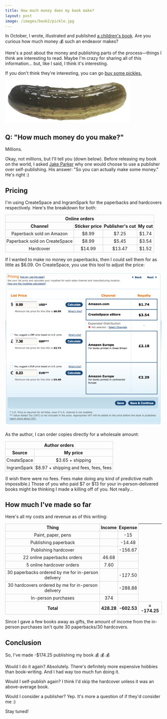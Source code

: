 ```yaml
---
title: How much money does my book make?
layout: post
image: /images/book2/pickle.jpg
---
```


In October, I wrote, illustrated and published <a href="http://www.theproudpinkballoon.com" target="_blank">a children's book</a>.  Are you curious how much money :moneybag: such an endeavor makes?

Here's a post about the money and publishing parts of the process&mdash;things I think are interesting to read.  Maybe I'm crazy for sharing all of this information... but, like I said, I think it's interesting.

If you don't think they're interesting, you can go <a href="https://www.amazon.com/Vlasic-Pickles-Kosher-Dill-Spears/dp/B000VDZ4BQ" target="_blank">buy some pickles.</a>

![Pickle](/images/book2/pickle.jpg)

## Q: "How much money do you make?"

Millions.

Okay, not millions, but I'll tell you (down below).  Before releasing my book on the world, I asked <a href="http://mrjakeparker.com/" target="_blank">Jake Parker</a> why one would choose to use a publisher over self-publishing.  His answer: "So you can actually make some money."  He's right :)

## Pricing

I'm using CreateSpace and IngramSpark for the paperbacks and hardcovers respectively.  Here's the breakdown for both:

<style>
table {
  border-collapse: collapse;
  min-width: 100%;
}
table td,
table th {
  border: 1px solid lightgrey;
  padding: 3px;
  text-align: center;
  vertical-align: center;
}
</style>

<table>
  <tr>
    <th colspan="100">Online orders</th>
  </tr>
  <tr>
    <th>Channel</th>
    <th>Sticker price</th>
    <th>Publisher's cut</th>
    <th>My cut</th>
  </tr>
  <tr>
    <td>Paperback sold on Amazon</td>
    <td>$8.99</td>
    <td>$7.25</td>
    <td>$1.74</td>
  </tr>
  <tr>
    <td>Paperback sold on CreateSpace</td>
    <td>$8.99</td>
    <td>$5.45</td>
    <td>$3.54</td>
  </tr>
  <tr>
    <td>Hardcover</td>
    <td>$14.99</td>
    <td>$13.47</td>
    <td>$1.52</td>
  </tr>
</table>

If I wanted to make no money on paperbacks, then I could sell them for as little as $6.09.  On CreateSpace, you use this tool to adjust the price:

![CreateSpace pricing page](/images/book2/createspace_pricing.png)

As the author, I can order copies directly for a wholesale amount:

<table>
  <tr>
    <th colspan="100">Author orders</th>
  </tr>
  <tr>
    <th>Source</th>
    <th>My price</th>
  </tr>
  <tr>
    <td>CreateSpace</td>
    <td>$3.65 + shipping</td>
  </tr>
  <tr>
    <td>IngramSpark</td>
    <td>$8.97 + shipping and fees, fees, fees</td>
  </tr>
</table>

(I wish there were no fees.  Fees make doing any kind of predictive math impossible.)  Those of you who paid $7 or $13 for your in-person-delivered books might be thinking I made a killing off of you.  Not really...

## How much I've made so far

Here's all my costs and revenue as of this writing:

<table>
  <tr>
    <th>Thing</th>
    <th>Income</th>
    <th>Expense</th>
  </tr>
  <tr>
    <td>Paint, paper, pens</td>
    <td></td>
    <td>-15</td>
  </tr>
  <tr>
    <td>Publishing paperback</td>
    <td></td>
    <td>-14.48</td>
  </tr>
  <tr>
    <td>Publishing hardcover</td>
    <td></td>
    <td>-156.67</td>
  </tr>
  <tr>
    <td>22 online paperbacks orders</td>
    <td>46.68</td>
    <td></td>
  </tr>
  <tr>
    <td>5 online hardcover orders</td>
    <td>7.60</td>
    <td></td>
  </tr>
  <tr>
    <td>30 paperbacks ordered by me for in-person delivery</td>
    <td></td>
    <td>-127.50</td>
  </tr>
  <tr>
    <td>30 hardcovers ordered by me for in-person delivery</td>
    <td></td>
    <td>-288.88</td>
  </tr>
  <tr>
    <td>In-person purchases</td>
    <td>374</td>
    <td></td>
  </tr>
  <tr>
    <th>Total</th>
    <th>428.28</th>
    <th>-602.53</th>
    <th>= -174.25</th>
  </tr>
</table>

Since I gave a few books away as gifts, the amount of income from the in-person purchases isn't quite 30 paperbacks/30 hardcovers.


## Conclusion

So, I've made -$174.25 publishing my book :moneybag: :moneybag: :moneybag:

Would I do it again?  Absolutely.  There's definitely more expensive hobbies than book-writing.  And I had way too much fun doing it.

Would I self-publish again?  I think I'd skip the hardcover unless it was an above-average book.

Would I consider a publisher?  Yep.  It's more a question of if they'd consider me :)

Stay tuned!

